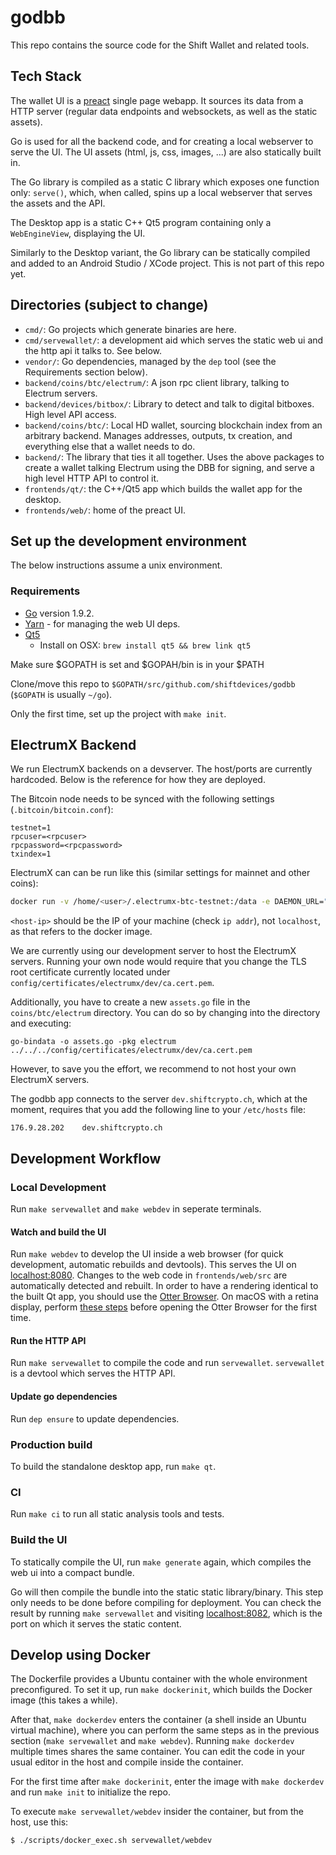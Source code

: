 # godbb

This repo contains the source code for the Shift Wallet and related tools.

## Tech Stack

The wallet UI is a [preact](https://preactjs.com/) single page webapp. It sources its data from a
HTTP server (regular data endpoints and websockets, as well as the static assets).

Go is used for all the backend code, and for creating a local webserver to serve the UI. The UI
assets (html, js, css, images, ...) are also statically built in.

The Go library is compiled as a static C library which exposes one function only: `serve()`, which,
when called, spins up a local webserver that serves the assets and the API.

The Desktop app is a static C++ Qt5 program containing only a `WebEngineView`, displaying the UI.

Similarly to the Desktop variant, the Go library can be statically compiled and added to an Android
Studio / XCode project. This is not part of this repo yet.

## Directories (subject to change)

- `cmd/`: Go projects which generate binaries are here.
- `cmd/servewallet/`: a development aid which serves the static web ui and the http api it talks
  to. See below.
- `vendor/`: Go dependencies, managed by the `dep` tool (see the Requirements section below).
- `backend/coins/btc/electrum/`: A json rpc client library, talking to Electrum servers.
- `backend/devices/bitbox/`: Library to detect and talk to digital bitboxes. High level API access.
- `backend/coins/btc/`: Local HD wallet, sourcing blockchain index from an arbitrary
  backend. Manages addresses, outputs, tx creation, and everything else that a wallet needs to do.
- `backend/`: The library that ties it all together. Uses the above packages to create a wallet
  talking Electrum using the DBB for signing, and serve a high level HTTP API to control it.
- `frontends/qt/`: the C++/Qt5 app which builds the wallet app for the desktop.
- `frontends/web/`: home of the preact UI.

## Set up the development environment

The below instructions assume a unix environment.

### Requirements

- [Go](https://golang.org/doc/install) version 1.9.2.
- [Yarn](https://yarnpkg.com/en/) - for managing the web UI deps.
- [Qt5](https://www.qt.io)
  - Install on OSX: `brew install qt5 && brew link qt5`

Make sure $GOPATH is set and $GOPAH/bin is in your $PATH

Clone/move this repo to `$GOPATH/src/github.com/shiftdevices/godbb` (`$GOPATH` is usually `~/go`).

Only the first time, set up the project with `make init`.

## ElectrumX Backend

We run ElectrumX backends on a devserver. The host/ports are currently hardcoded. Below is the
reference for how they are deployed.

The Bitcoin node needs to be synced with the following settings (`.bitcoin/bitcoin.conf`):

```
testnet=1
rpcuser=<rpcuser>
rpcpassword=<rpcpassword>
txindex=1
```

ElectrumX can can be run like this (similar settings for mainnet and other coins):

```sh
docker run -v /home/<user>/.electrumx-btc-testnet:/data -e DAEMON_URL="<rpcuser>:<rpspassword>@<host-ip>:18332" -e COIN=BitcoinSegwit -e NET=testnet -e RPC_PORT=18002 -e PEER_DISCOVERY= -e HOST=0.0.0.0 -e RPC_HOST=0.0.0.0 -e TCP_PORT=51001 -e SSL_PORT=51002 -e SSL_CERTFILE="/data/btc_testnet.cert.pem" -e SSL_KEYFILE="/data/btc_testnet_plain.key.pem" -p 51002:51002 -p 18002:18002 lukechilds/electrumx
```

`<host-ip>` should be the IP of your machine (check `ip addr`), not `localhost`, as that refers to
the docker image.

We are currently using our development server to host the ElectrumX servers. Running your own node
would require that you change the TLS root certificate currently located under
`config/certificates/electrumx/dev/ca.cert.pem`.

Additionally, you have to create a new `assets.go` file in the `coins/btc/electrum` directory. You can do so by changing into
the directory and executing:
```
go-bindata -o assets.go -pkg electrum ../../../config/certificates/electrumx/dev/ca.cert.pem
```

However, to save you the effort, we recommend to not host your own ElectrumX servers.

The godbb app connects to the server `dev.shiftcrypto.ch`, which at the moment, requires that you add the following line to your `/etc/hosts` file:

```
176.9.28.202	dev.shiftcrypto.ch
```

## Development Workflow


### Local Development

Run `make servewallet` and `make webdev` in seperate terminals.

#### Watch and build the UI

Run `make webdev` to develop the UI inside a web browser (for quick development, automatic rebuilds
and devtools). This serves the UI on [localhost:8080](http://localhost:8080). Changes to the web
code in `frontends/web/src` are automatically detected and rebuilt. In order to have a rendering
identical to the built Qt app, you should use the [Otter Browser](https://otter-browser.org).
On macOS with a retina display, perform [these steps](https://github.com/OtterBrowser/otter-browser/issues/1492)
before opening the Otter Browser for the first time.

#### Run the HTTP API

Run `make servewallet` to compile the code and run `servewallet`. `servewallet` is a
devtool which serves the HTTP API.

#### Update go dependencies

Run `dep ensure` to update dependencies.

### Production build

To build the standalone desktop app, run `make qt`.

### CI

Run `make ci` to run all static analysis tools and tests.

### Build the UI

To statically compile the UI, run `make generate` again, which compiles the web ui into a compact
bundle.

Go will then compile the bundle into the static static library/binary. This step only needs
to be done before compiling for deployment. You can check the result by running `make servewallet`
and visiting [localhost:8082](http://localhost:8082), which is the port on which it serves the
static content.


## Develop using Docker

The Dockerfile provides a Ubuntu container with the whole environment preconfigured. To set it up,
run `make dockerinit`, which builds the Docker image (this takes a while).

After that, `make dockerdev` enters the container (a shell inside an Ubuntu virtual machine), where
you can perform the same steps as in the previous section (`make servewallet` and `make
webdev`). Running `make dockerdev` multiple times shares the same container. You can edit the code
in your usual editor in the host and compile inside the container.

For the first time after `make dockerinit`, enter the image with `make dockerdev` and run `make
init` to initialize the repo.

To execute `make servewallet/webdev` insider the container, but from the host, use this:

`$ ./scripts/docker_exec.sh servewallet/webdev`

